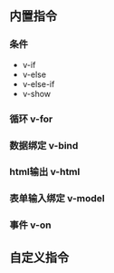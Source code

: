 ## 内置指令

### 条件
- v-if
- v-else
- v-else-if
- v-show

### 循环 v-for

### 数据绑定 v-bind

### html输出 v-html
### 表单输入绑定 v-model

### 事件 v-on


## 自定义指令